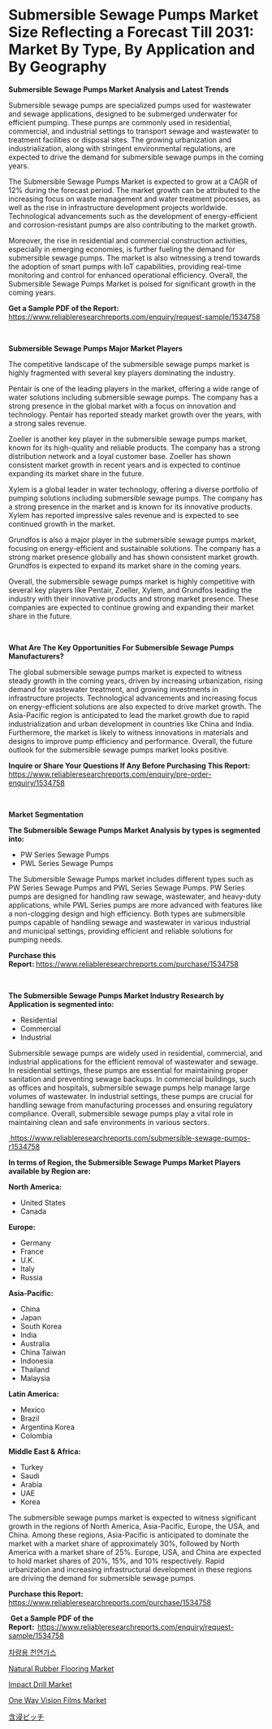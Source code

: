 <p><h1>Submersible Sewage Pumps Market Size Reflecting a Forecast Till 2031: Market By Type, By Application and By Geography</h1></p><p><strong>Submersible Sewage Pumps Market Analysis and Latest Trends</strong></p>
<p><p>Submersible sewage pumps are specialized pumps used for wastewater and sewage applications, designed to be submerged underwater for efficient pumping. These pumps are commonly used in residential, commercial, and industrial settings to transport sewage and wastewater to treatment facilities or disposal sites. The growing urbanization and industrialization, along with stringent environmental regulations, are expected to drive the demand for submersible sewage pumps in the coming years.</p><p>The Submersible Sewage Pumps Market is expected to grow at a CAGR of 12% during the forecast period. The market growth can be attributed to the increasing focus on waste management and water treatment processes, as well as the rise in infrastructure development projects worldwide. Technological advancements such as the development of energy-efficient and corrosion-resistant pumps are also contributing to the market growth.</p><p>Moreover, the rise in residential and commercial construction activities, especially in emerging economies, is further fueling the demand for submersible sewage pumps. The market is also witnessing a trend towards the adoption of smart pumps with IoT capabilities, providing real-time monitoring and control for enhanced operational efficiency. Overall, the Submersible Sewage Pumps Market is poised for significant growth in the coming years.</p></p>
<p><strong>Get a Sample PDF of the Report:&nbsp;</strong> <a href="https://www.reliableresearchreports.com/enquiry/request-sample/1534758">https://www.reliableresearchreports.com/enquiry/request-sample/1534758</a></p>
<p>&nbsp;</p>
<p><strong>Submersible Sewage Pumps Major Market Players</strong></p>
<p><p>The competitive landscape of the submersible sewage pumps market is highly fragmented with several key players dominating the industry. </p><p>Pentair is one of the leading players in the market, offering a wide range of water solutions including submersible sewage pumps. The company has a strong presence in the global market with a focus on innovation and technology. Pentair has reported steady market growth over the years, with a strong sales revenue.</p><p>Zoeller is another key player in the submersible sewage pumps market, known for its high-quality and reliable products. The company has a strong distribution network and a loyal customer base. Zoeller has shown consistent market growth in recent years and is expected to continue expanding its market share in the future.</p><p>Xylem is a global leader in water technology, offering a diverse portfolio of pumping solutions including submersible sewage pumps. The company has a strong presence in the market and is known for its innovative products. Xylem has reported impressive sales revenue and is expected to see continued growth in the market.</p><p>Grundfos is also a major player in the submersible sewage pumps market, focusing on energy-efficient and sustainable solutions. The company has a strong market presence globally and has shown consistent market growth. Grundfos is expected to expand its market share in the coming years.</p><p>Overall, the submersible sewage pumps market is highly competitive with several key players like Pentair, Zoeller, Xylem, and Grundfos leading the industry with their innovative products and strong market presence. These companies are expected to continue growing and expanding their market share in the future.</p></p>
<p>&nbsp;</p>
<p><strong>What Are The Key Opportunities For Submersible Sewage Pumps Manufacturers?</strong></p>
<p><p>The global submersible sewage pumps market is expected to witness steady growth in the coming years, driven by increasing urbanization, rising demand for wastewater treatment, and growing investments in infrastructure projects. Technological advancements and increasing focus on energy-efficient solutions are also expected to drive market growth. The Asia-Pacific region is anticipated to lead the market growth due to rapid industrialization and urban development in countries like China and India. Furthermore, the market is likely to witness innovations in materials and designs to improve pump efficiency and performance. Overall, the future outlook for the submersible sewage pumps market looks positive.</p></p>
<p><strong>Inquire or Share Your Questions If Any Before Purchasing This Report:</strong> <a href="https://www.reliableresearchreports.com/enquiry/pre-order-enquiry/1534758">https://www.reliableresearchreports.com/enquiry/pre-order-enquiry/1534758</a></p>
<p>&nbsp;</p>
<p><strong>Market Segmentation</strong></p>
<p><strong>The Submersible Sewage Pumps Market Analysis by types is segmented into:</strong></p>
<p><ul><li>PW Series Sewage Pumps</li><li>PWL Series Sewage Pumps</li></ul></p>
<p><p>The Submersible Sewage Pumps market includes different types such as PW Series Sewage Pumps and PWL Series Sewage Pumps. PW Series pumps are designed for handling raw sewage, wastewater, and heavy-duty applications, while PWL Series pumps are more advanced with features like a non-clogging design and high efficiency. Both types are submersible pumps capable of handling sewage and wastewater in various industrial and municipal settings, providing efficient and reliable solutions for pumping needs.</p></p>
<p><strong>Purchase this Report:&nbsp;</strong><a href="https://www.reliableresearchreports.com/purchase/1534758">https://www.reliableresearchreports.com/purchase/1534758</a></p>
<p>&nbsp;</p>
<p><strong>The Submersible Sewage Pumps Market Industry Research by Application is segmented into:</strong></p>
<p><ul><li>Residential</li><li>Commercial</li><li>Industrial</li></ul></p>
<p><p>Submersible sewage pumps are widely used in residential, commercial, and industrial applications for the efficient removal of wastewater and sewage. In residential settings, these pumps are essential for maintaining proper sanitation and preventing sewage backups. In commercial buildings, such as offices and hospitals, submersible sewage pumps help manage large volumes of wastewater. In industrial settings, these pumps are crucial for handling sewage from manufacturing processes and ensuring regulatory compliance. Overall, submersible sewage pumps play a vital role in maintaining clean and safe environments in various sectors.</p></p>
<p><a href="https://www.reliableresearchreports.com/submersible-sewage-pumps-r1534758">&nbsp;https://www.reliableresearchreports.com/submersible-sewage-pumps-r1534758</a></p>
<p><strong>In terms of Region, the Submersible Sewage Pumps Market Players available by Region are:</strong></p>
<p>
    <p> <strong> North America: </strong>
        <ul>
            <li>United States</li>
            <li>Canada</li>
        </ul>
        </p> 
    <p> <strong> Europe: </strong>
        <ul>
            <li>Germany</li>
            <li>France</li>
            <li>U.K.</li>
            <li>Italy</li>
            <li>Russia</li>
        </ul>
        </p> 
    <p> <strong> Asia-Pacific: </strong>
        <ul>
            <li>China</li>
            <li>Japan</li>
            <li>South Korea</li>
            <li>India</li>
            <li>Australia</li>
            <li>China Taiwan</li>
            <li>Indonesia</li>
            <li>Thailand</li>
            <li>Malaysia</li>
        </ul>
        </p> 
    <p> <strong> Latin America: </strong>
        <ul>
            <li>Mexico</li>
            <li>Brazil</li>
            <li>Argentina Korea</li>
            <li>Colombia</li>
        </ul>
        </p> 
    <p> <strong> Middle East & Africa: </strong>
        <ul>
            <li>Turkey</li>
            <li>Saudi</li>
            <li>Arabia</li>
            <li>UAE</li>
            <li>Korea</li>
        </ul>
    </p>
    </p>
<p><p>The submersible sewage pumps market is expected to witness significant growth in the regions of North America, Asia-Pacific, Europe, the USA, and China. Among these regions, Asia-Pacific is anticipated to dominate the market with a market share of approximately 30%, followed by North America with a market share of 25%. Europe, USA, and China are expected to hold market shares of 20%, 15%, and 10% respectively. Rapid urbanization and increasing infrastructural development in these regions are driving the demand for submersible sewage pumps.</p></p>
<p><strong>Purchase this Report: </strong><a href="https://www.reliableresearchreports.com/purchase/1534758">https://www.reliableresearchreports.com/purchase/1534758</a></p>
<p>&nbsp;<strong>Get a Sample PDF of the Report:&nbsp;&nbsp;</strong><a href="https://www.reliableresearchreports.com/enquiry/request-sample/1534758">https://www.reliableresearchreports.com/enquiry/request-sample/1534758</a></p>
<p><strong></strong></p>
<p><p><a href="https://github.com/trmesnao7959541/Market-Research-Report-List-1/blob/main/546159526374.md">차량용 천연가스</a></p><p><a href="https://issuu.com/reportprime-2/docs/natural-rubber-flooring-market-size-2030.pptx">Natural Rubber Flooring Market</a></p><p><a href="https://github.com/jhcraigie/Market-Research-Report-List-2/blob/main/impact-drill-market.md">Impact Drill Market</a></p><p><a href="https://issuu.com/reportprime-2/docs/one-way-vision-films-market-size-2030.pptx">One Way Vision Films Market</a></p><p><a href="https://github.com/adcxff01450218/Market-Research-Report-List-1/blob/main/165190928775.md">含浸ピッチ</a></p></p>